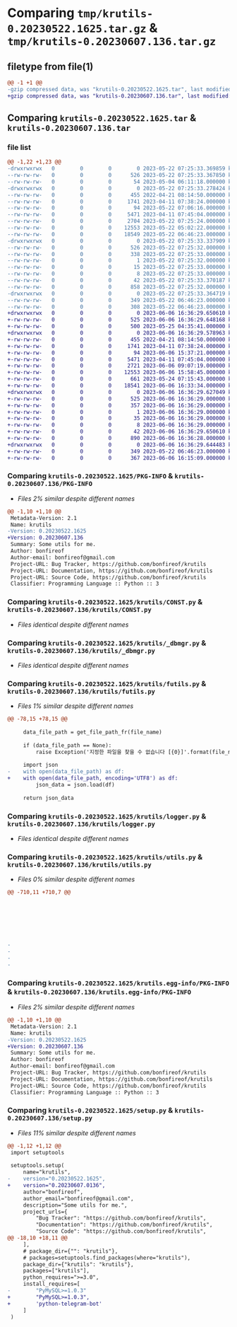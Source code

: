 # Comparing `tmp/krutils-0.20230522.1625.tar.gz` & `tmp/krutils-0.20230607.136.tar.gz`

## filetype from file(1)

```diff
@@ -1 +1 @@
-gzip compressed data, was "krutils-0.20230522.1625.tar", last modified: Mon May 22 07:25:33 2023, max compression
+gzip compressed data, was "krutils-0.20230607.136.tar", last modified: Tue Jun  6 16:36:29 2023, max compression
```

## Comparing `krutils-0.20230522.1625.tar` & `krutils-0.20230607.136.tar`

### file list

```diff
@@ -1,22 +1,23 @@
-drwxrwxrwx   0        0        0        0 2023-05-22 07:25:33.369859 krutils-0.20230522.1625/
--rw-rw-rw-   0        0        0      526 2023-05-22 07:25:33.367850 krutils-0.20230522.1625/PKG-INFO
--rw-rw-rw-   0        0        0       54 2023-05-04 06:11:18.000000 krutils-0.20230522.1625/README.md
-drwxrwxrwx   0        0        0        0 2023-05-22 07:25:33.278424 krutils-0.20230522.1625/krutils/
--rw-rw-rw-   0        0        0      455 2022-04-21 08:14:50.000000 krutils-0.20230522.1625/krutils/AppErr.py
--rw-rw-rw-   0        0        0     1741 2023-04-11 07:38:24.000000 krutils-0.20230522.1625/krutils/CONST.py
--rw-rw-rw-   0        0        0       94 2023-05-22 07:06:16.000000 krutils-0.20230522.1625/krutils/__init__.py
--rw-rw-rw-   0        0        0     5471 2023-04-11 07:45:04.000000 krutils-0.20230522.1625/krutils/_dbmgr.py
--rw-rw-rw-   0        0        0     2704 2023-05-22 07:25:24.000000 krutils-0.20230522.1625/krutils/futils.py
--rw-rw-rw-   0        0        0    12553 2023-05-22 05:02:22.000000 krutils-0.20230522.1625/krutils/logger.py
--rw-rw-rw-   0        0        0    18549 2023-05-22 06:46:23.000000 krutils-0.20230522.1625/krutils/utils.py
-drwxrwxrwx   0        0        0        0 2023-05-22 07:25:33.337909 krutils-0.20230522.1625/krutils.egg-info/
--rw-rw-rw-   0        0        0      526 2023-05-22 07:25:32.000000 krutils-0.20230522.1625/krutils.egg-info/PKG-INFO
--rw-rw-rw-   0        0        0      338 2023-05-22 07:25:33.000000 krutils-0.20230522.1625/krutils.egg-info/SOURCES.txt
--rw-rw-rw-   0        0        0        1 2023-05-22 07:25:32.000000 krutils-0.20230522.1625/krutils.egg-info/dependency_links.txt
--rw-rw-rw-   0        0        0       15 2023-05-22 07:25:33.000000 krutils-0.20230522.1625/krutils.egg-info/requires.txt
--rw-rw-rw-   0        0        0        8 2023-05-22 07:25:33.000000 krutils-0.20230522.1625/krutils.egg-info/top_level.txt
--rw-rw-rw-   0        0        0       42 2023-05-22 07:25:33.370187 krutils-0.20230522.1625/setup.cfg
--rw-rw-rw-   0        0        0      858 2023-05-22 07:25:32.000000 krutils-0.20230522.1625/setup.py
-drwxrwxrwx   0        0        0        0 2023-05-22 07:25:33.364719 krutils-0.20230522.1625/test/
--rw-rw-rw-   0        0        0      349 2023-05-22 06:46:23.000000 krutils-0.20230522.1625/test/test_futils.py
--rw-rw-rw-   0        0        0      308 2023-05-22 06:46:23.000000 krutils-0.20230522.1625/test/test_logger.py
+drwxrwxrwx   0        0        0        0 2023-06-06 16:36:29.650610 krutils-0.20230607.136/
+-rw-rw-rw-   0        0        0      525 2023-06-06 16:36:29.648168 krutils-0.20230607.136/PKG-INFO
+-rw-rw-rw-   0        0        0      500 2023-05-25 04:35:41.000000 krutils-0.20230607.136/README.md
+drwxrwxrwx   0        0        0        0 2023-06-06 16:36:29.578963 krutils-0.20230607.136/krutils/
+-rw-rw-rw-   0        0        0      455 2022-04-21 08:14:50.000000 krutils-0.20230607.136/krutils/AppErr.py
+-rw-rw-rw-   0        0        0     1741 2023-04-11 07:38:24.000000 krutils-0.20230607.136/krutils/CONST.py
+-rw-rw-rw-   0        0        0       94 2023-06-06 15:37:21.000000 krutils-0.20230607.136/krutils/__init__.py
+-rw-rw-rw-   0        0        0     5471 2023-04-11 07:45:04.000000 krutils-0.20230607.136/krutils/_dbmgr.py
+-rw-rw-rw-   0        0        0     2721 2023-06-06 09:07:19.000000 krutils-0.20230607.136/krutils/futils.py
+-rw-rw-rw-   0        0        0    12553 2023-06-06 15:58:45.000000 krutils-0.20230607.136/krutils/logger.py
+-rw-rw-rw-   0        0        0      661 2023-05-24 07:15:43.000000 krutils-0.20230607.136/krutils/logger2.py
+-rw-rw-rw-   0        0        0    18541 2023-06-06 16:33:34.000000 krutils-0.20230607.136/krutils/utils.py
+drwxrwxrwx   0        0        0        0 2023-06-06 16:36:29.627049 krutils-0.20230607.136/krutils.egg-info/
+-rw-rw-rw-   0        0        0      525 2023-06-06 16:36:29.000000 krutils-0.20230607.136/krutils.egg-info/PKG-INFO
+-rw-rw-rw-   0        0        0      357 2023-06-06 16:36:29.000000 krutils-0.20230607.136/krutils.egg-info/SOURCES.txt
+-rw-rw-rw-   0        0        0        1 2023-06-06 16:36:29.000000 krutils-0.20230607.136/krutils.egg-info/dependency_links.txt
+-rw-rw-rw-   0        0        0       35 2023-06-06 16:36:29.000000 krutils-0.20230607.136/krutils.egg-info/requires.txt
+-rw-rw-rw-   0        0        0        8 2023-06-06 16:36:29.000000 krutils-0.20230607.136/krutils.egg-info/top_level.txt
+-rw-rw-rw-   0        0        0       42 2023-06-06 16:36:29.650610 krutils-0.20230607.136/setup.cfg
+-rw-rw-rw-   0        0        0      890 2023-06-06 16:36:28.000000 krutils-0.20230607.136/setup.py
+drwxrwxrwx   0        0        0        0 2023-06-06 16:36:29.644483 krutils-0.20230607.136/test/
+-rw-rw-rw-   0        0        0      349 2023-05-22 06:46:23.000000 krutils-0.20230607.136/test/test_futils.py
+-rw-rw-rw-   0        0        0      367 2023-06-06 16:15:09.000000 krutils-0.20230607.136/test/test_logger.py
```

### Comparing `krutils-0.20230522.1625/PKG-INFO` & `krutils-0.20230607.136/PKG-INFO`

 * *Files 2% similar despite different names*

```diff
@@ -1,10 +1,10 @@
 Metadata-Version: 2.1
 Name: krutils
-Version: 0.20230522.1625
+Version: 0.20230607.136
 Summary: Some utils for me.
 Author: bonfireof
 Author-email: bonfireof@gmail.com
 Project-URL: Bug Tracker, https://github.com/bonfireof/krutils
 Project-URL: Documentation, https://github.com/bonfireof/krutils
 Project-URL: Source Code, https://github.com/bonfireof/krutils
 Classifier: Programming Language :: Python :: 3
```

### Comparing `krutils-0.20230522.1625/krutils/CONST.py` & `krutils-0.20230607.136/krutils/CONST.py`

 * *Files identical despite different names*

### Comparing `krutils-0.20230522.1625/krutils/_dbmgr.py` & `krutils-0.20230607.136/krutils/_dbmgr.py`

 * *Files identical despite different names*

### Comparing `krutils-0.20230522.1625/krutils/futils.py` & `krutils-0.20230607.136/krutils/futils.py`

 * *Files 1% similar despite different names*

```diff
@@ -78,15 +78,15 @@
 
     data_file_path = get_file_path_fr(file_name)
 
     if (data_file_path == None):
         raise Exception('지정한 파일을 찾을 수 없습니다 [{0}]'.format(file_name))
 
     import json
-    with open(data_file_path) as df:
+    with open(data_file_path, encoding='UTF8') as df:
         json_data = json.load(df)
 
     return json_data
```

### Comparing `krutils-0.20230522.1625/krutils/logger.py` & `krutils-0.20230607.136/krutils/logger.py`

 * *Files identical despite different names*

### Comparing `krutils-0.20230522.1625/krutils/utils.py` & `krutils-0.20230607.136/krutils/utils.py`

 * *Files 0% similar despite different names*

```diff
@@ -710,11 +710,7 @@
 
 
 
 
 
 
 
-
-
-
-
```

### Comparing `krutils-0.20230522.1625/krutils.egg-info/PKG-INFO` & `krutils-0.20230607.136/krutils.egg-info/PKG-INFO`

 * *Files 2% similar despite different names*

```diff
@@ -1,10 +1,10 @@
 Metadata-Version: 2.1
 Name: krutils
-Version: 0.20230522.1625
+Version: 0.20230607.136
 Summary: Some utils for me.
 Author: bonfireof
 Author-email: bonfireof@gmail.com
 Project-URL: Bug Tracker, https://github.com/bonfireof/krutils
 Project-URL: Documentation, https://github.com/bonfireof/krutils
 Project-URL: Source Code, https://github.com/bonfireof/krutils
 Classifier: Programming Language :: Python :: 3
```

### Comparing `krutils-0.20230522.1625/setup.py` & `krutils-0.20230607.136/setup.py`

 * *Files 11% similar despite different names*

```diff
@@ -1,12 +1,12 @@
 import setuptools
 
 setuptools.setup(
     name="krutils",
-    version="0.20230522.1625",
+    version="0.20230607.0136",
     author="bonfireof",
     author_email="bonfireof@gmail.com",
     description="Some utils for me.",
     project_urls={
         "Bug Tracker": "https://github.com/bonfireof/krutils",
         "Documentation": "https://github.com/bonfireof/krutils",
         "Source Code": "https://github.com/bonfireof/krutils",
@@ -18,10 +18,11 @@
     ],
     # package_dir={"": "krutils"},
     # packages=setuptools.find_packages(where="krutils"),
     package_dir={"krutils": "krutils"},
     packages=["krutils"],
     python_requires=">=3.0",
     install_requires=[
-        "PyMySQL>=1.0.3"
+        "PyMySQL>=1.0.3",
+        'python-telegram-bot'
     ]
 )
```

